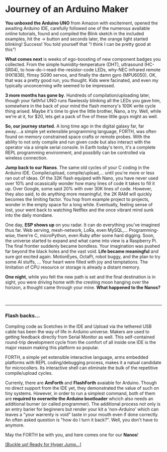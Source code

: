 # Journey of an Arduino Maker

**You unboxed the Arduino UNO** from Amazon with excitement, opened the awaiting Arduino IDE, carefully followed one of the numerous available online tutorials, found and compiled the Blink sketch in the included examples, hit the -> button and seconds later, the orange light started blinking! Success! You told yourself that "I think I can be pretty good at this"!

**What comes next** is weeks of ego-boosting of new component badges you collected. From the simple humidity-temperature (DHT), ultrasound (HC-SR04), to how-do-i-read-the-resistor-code LEDs, why-NEC infrared remote (HX1838), flimsy SG90 servos, and finally the damn gyro (MPU6050). OK, that was a pretty good run, you thought. Kids were facinated, and even my typically unconcerning wife seemed to be impressed.

**3 more months has gone by**. Hundreds of compilation/uploading later, though your faithful UNO runs flawlessly blinking all the LEDs you gave him, somewhere in the back of your mind the flash memory's 100K write cycle thing arised. Maybe it's time to give the little brother, Nano, a try. Well, while we're at it, for $20, lets get a pack of five of these little guys might as well.

**So, our journey started.** A long time ago in the digital galaxy far, far away....a simple yet extensible programming language, FORTH, was often found on memory constrained space crafts or remote probes. With the ability to not only compile and run given code but also interact with the operator via a simple serial console. In Earth today's term, it's a complete REPL programming environment, and possiblly can be controlled via wireless connection.

**Jump back to our Nanos**. The same old cycles of your C coding in the Arduino IDE. Compile/upload, compile/upload,... until you're more or less ran out of ideas. Of the 32K flash equiped with Nano, you have never used over 10% and ocassically wonder how many lines of code it takes to fill it up. Over Google, some said 20% with over 30K lines of code. However, they also said, to do anything more meaningful, the 2K RAM will quickly becomes the limiting factor. You hop from example project to projects, wonder in the empty space for a long while. Eventually, feeling sense of lost, your went back to watching Netflex and the once vibrant mind sunk into the daily mondane.

One day, **ESP shows up** on you radar. It can do everything you've imagined thus far. Web serving, mesh-network, LoRa, even MySQL,... Programming-wise, there're C, microPython, even Ruby after some hard digging. Soon, the universe started to expand and what came into view is a Raspberry Pi. The final frontier suddenly became bondless. Your imagination was pushed far beyond the black holes and the vast void. **Life became meaningful** and sure got excited again. MotionEyes, OctaPi, robot buggy, and the plan to try some AI stuffs, ... Your heart were filled with joy and temptations. The limitation of CPU resource or storage is already a distant memory.

**One night**, while you felt the new path is set and the final destination is in sight, you were driving home with the cresting moon hanging over the horizon, a thought came through your mine. **What happened to the Nanos?**
<br>
<br>
<br>
***
### Flash backs...

Compling code as Scetches in the IDE and Upload via the tethered USB cable has been the way of life in Arduino universe. Makers are used to getting feedback directly from Serial Monitor as well. This self-contained round-trip development cycle from the comfort of all inside one IDE is the major reason making this platform so popular.

FORTH, a simple yet extensible interactive language, arms embedded platforms with REPL coding/debugging process, makes it a natual candidate for microcollers. Its interactive shell can eliminate the bulk of the repetitive compile/upload cycles.

Currenly, there are **AmForth** and **FlashForth** avaiable for Arduino. Though no direct support from the IDE yet, they demonstrated the value of such on tiny systems. However, in order to run a simplest command, both of them are **required to overwrite the Arduino bootloader** whcich also needs an additional burner (or called programmer). The additional process not only is an entry barier for beginners but render your kit a 'non-Arduino' which can leaves a "your warrenty is void" taste in your mouth even if done correctly. An often asked question is "how do I turn it back?". Well, you don't have to anymore.

May the FORTH be with you, and here comes one for our **Nanos**!

<a href="page2.html">[Buckle up! Ready for Hyper Jump...]</a>


